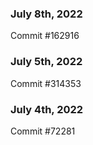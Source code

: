 ### July 8th, 2022

Commit #162916

### July 5th, 2022

Commit #314353


### July 4th, 2022

Commit #72281
